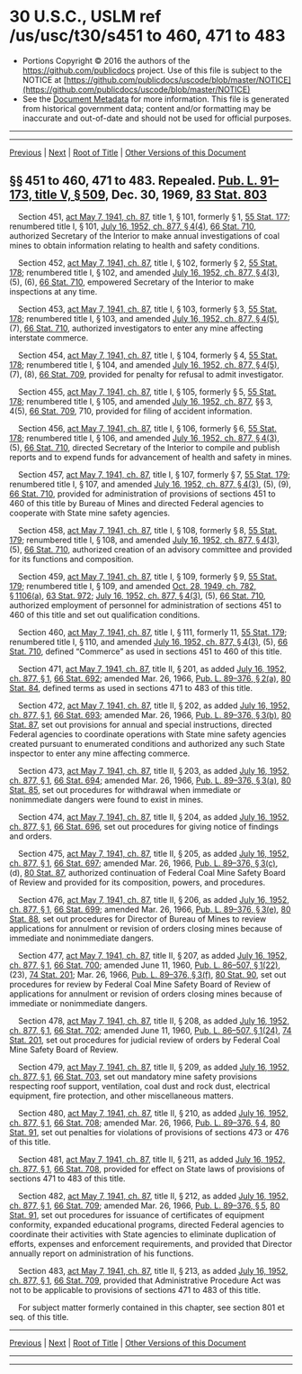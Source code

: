 ---
---

# 30 U.S.C., USLM ref /us/usc/t30/s451 to 460, 471 to 483

* Portions Copyright © 2016 the authors of the https://github.com/publicdocs project.
  Use of this file is subject to the NOTICE at [https://github.com/publicdocs/uscode/blob/master/NOTICE](https://github.com/publicdocs/uscode/blob/master/NOTICE)
* See the [Document Metadata](././../../../..//README.md) for more information.
  This file is generated from historical government data; content and/or formatting may be inaccurate and out-of-date and should not be used for official purposes.

----------
----------

[Previous](./../../../..//us/usc/t30/ch10/m__us_usc_t30_ch10.md) | [Next](./../../../..//us/usc/t30/ch11/m__us_usc_t30_ch11.md) | [Root of Title](./../../../../) | [Other Versions of this Document](https://publicdocs.github.io/go/links?ns=uslm&ref=%2Fus%2Fusc%2Ft30%2Fs451+to+460%2C+471+to+483)

## §§ 451 to 460, 471 to 483. Repealed. [Pub. L. 91–173, title V, § 509][/us/pl/91/173/s509], Dec. 30, 1969, [83 Stat. 803][/us/stat/83/803]

    Section 451, [act May 7, 1941, ch. 87][/us/act/1941-05-07/ch87], title 1, § 101, formerly § 1, [55 Stat. 177][/us/stat/55/177]; renumbered title I, § 101, [July 16, 1952, ch. 877, § 4(4)][/us/act/1952-07-16/ch877/s4/4], [66 Stat. 710][/us/stat/66/710], authorized Secretary of the Interior to make annual investigations of coal mines to obtain information relating to health and safety conditions.

    Section 452, [act May 7, 1941, ch. 87][/us/act/1941-05-07/ch87], title I, § 102, formerly § 2, [55 Stat. 178][/us/stat/55/178]; renumbered title I, § 102, and amended [July 16, 1952, ch. 877, § 4(3)][/us/act/1952-07-16/ch877/s4/3], (5), (6), [66 Stat. 710][/us/stat/66/710], empowered Secretary of the Interior to make inspections at any time.

    Section 453, [act May 7, 1941, ch. 87][/us/act/1941-05-07/ch87], title I, § 103, formerly § 3, [55 Stat. 178][/us/stat/55/178]; renumbered title I, § 103, and amended [July 16, 1952, ch. 877, § 4(5)][/us/act/1952-07-16/ch877/s4/5], (7), [66 Stat. 710][/us/stat/66/710], authorized investigators to enter any mine affecting interstate commerce.

    Section 454, [act May 7, 1941, ch. 87][/us/act/1941-05-07/ch87], title I, § 104, formerly § 4, [55 Stat. 178][/us/stat/55/178]; renumbered title I, § 104, and amended [July 16, 1952, ch. 877, § 4(5)][/us/act/1952-07-16/ch877/s4/5], (7), (8), [66 Stat. 709][/us/stat/66/709], provided for penalty for refusal to admit investigator.

    Section 455, [act May 7, 1941, ch. 87][/us/act/1941-05-07/ch87], title I, § 105, formerly § 5, [55 Stat. 178][/us/stat/55/178]; renumbered title I, § 105, and amended [July 16, 1952, ch. 877][/us/act/1952-07-16/ch877], §§ 3, 4(5), [66 Stat. 709][/us/stat/66/709], 710, provided for filing of accident information.

    Section 456, [act May 7, 1941, ch. 87][/us/act/1941-05-07/ch87], title I, § 106, formerly § 6, [55 Stat. 178][/us/stat/55/178]; renumbered title I, § 106, and amended [July 16, 1952, ch. 877, § 4(3)][/us/act/1952-07-16/ch877/s4/3], (5), [66 Stat. 710][/us/stat/66/710], directed Secretary of the Interior to compile and publish reports and to expend funds for advancement of health and safety in mines.

    Section 457, [act May 7, 1941, ch. 87][/us/act/1941-05-07/ch87], title I, § 107, formerly § 7, [55 Stat. 179][/us/stat/55/179]; renumbered title I, § 107, and amended [July 16, 1952, ch. 877, § 4(3)][/us/act/1952-07-16/ch877/s4/3], (5), (9), [66 Stat. 710][/us/stat/66/710], provided for administration of provisions of sections 451 to 460 of this title by Bureau of Mines and directed Federal agencies to cooperate with State mine safety agencies.

    Section 458, [act May 7, 1941, ch. 87][/us/act/1941-05-07/ch87], title I, § 108, formerly § 8, [55 Stat. 179][/us/stat/55/179]; renumbered title I, § 108, and amended [July 16, 1952, ch. 877, § 4(3)][/us/act/1952-07-16/ch877/s4/3], (5), [66 Stat. 710][/us/stat/66/710], authorized creation of an advisory committee and provided for its functions and composition.

    Section 459, [act May 7, 1941, ch. 87][/us/act/1941-05-07/ch87], title I, § 109, formerly § 9, [55 Stat. 179][/us/stat/55/179]; renumbered title I, § 109, and amended [Oct. 28, 1949, ch. 782, § 1106(a)][/us/act/1949-10-28/ch782/s1106/a], [63 Stat. 972][/us/stat/63/972]; [July 16, 1952, ch. 877, § 4(3)][/us/act/1952-07-16/ch877/s4/3], (5), [66 Stat. 710][/us/stat/66/710], authorized employment of personnel for administration of sections 451 to 460 of this title and set out qualification conditions.

    Section 460, [act May 7, 1941, ch. 87][/us/act/1941-05-07/ch87], title I, § 111, formerly 11, [55 Stat. 179][/us/stat/55/179]; renumbered title I, § 110, and amended [July 16, 1952, ch. 877, § 4(3)][/us/act/1952-07-16/ch877/s4/3], (5), [66 Stat. 710][/us/stat/66/710], defined “Commerce” as used in sections 451 to 460 of this title.

    Section 471, [act May 7, 1941, ch. 87][/us/act/1941-05-07/ch87], title II, § 201, as added [July 16, 1952, ch. 877, § 1][/us/act/1952-07-16/ch877/s1], [66 Stat. 692][/us/stat/66/692]; amended Mar. 26, 1966, [Pub. L. 89–376, § 2(a)][/us/pl/89/376/s2/a], [80 Stat. 84][/us/stat/80/84], defined terms as used in sections 471 to 483 of this title.

    Section 472, [act May 7, 1941, ch. 87][/us/act/1941-05-07/ch87], title II, § 202, as added [July 16, 1952, ch. 877, § 1][/us/act/1952-07-16/ch877/s1], [66 Stat. 693][/us/stat/66/693]; amended Mar. 26, 1966, [Pub. L. 89–376, § 3(b)][/us/pl/89/376/s3/b], [80 Stat. 87][/us/stat/80/87], set out provisions for annual and special instructions, directed Federal agencies to coordinate operations with State mine safety agencies created pursuant to enumerated conditions and authorized any such State inspector to enter any mine affecting commerce.

    Section 473, [act May 7, 1941, ch. 87][/us/act/1941-05-07/ch87], title II, § 203, as added [July 16, 1952, ch. 877, § 1][/us/act/1952-07-16/ch877/s1], [66 Stat. 694][/us/stat/66/694]; amended Mar. 26, 1966, [Pub. L. 89–376, § 3(a)][/us/pl/89/376/s3/a], [80 Stat. 85][/us/stat/80/85], set out procedures for withdrawal when immediate or nonimmediate dangers were found to exist in mines.

    Section 474, [act May 7, 1941, ch. 87][/us/act/1941-05-07/ch87], title II, § 204, as added [July 16, 1952, ch. 877, § 1][/us/act/1952-07-16/ch877/s1], [66 Stat. 696][/us/stat/66/696], set out procedures for giving notice of findings and orders.

    Section 475, [act May 7, 1941, ch. 87][/us/act/1941-05-07/ch87], title II, § 205, as added [July 16, 1952, ch. 877, § 1][/us/act/1952-07-16/ch877/s1], [66 Stat. 697][/us/stat/66/697]; amended Mar. 26, 1966, [Pub. L. 89–376, § 3(c)][/us/pl/89/376/s3/c], (d), [80 Stat. 87][/us/stat/80/87], authorized continuation of Federal Coal Mine Safety Board of Review and provided for its composition, powers, and procedures.

    Section 476, [act May 7, 1941, ch. 87][/us/act/1941-05-07/ch87], title II, § 206, as added [July 16, 1952, ch. 877, § 1][/us/act/1952-07-16/ch877/s1], [66 Stat. 699][/us/stat/66/699]; amended Mar. 26, 1966, [Pub. L. 89–376, § 3(e)][/us/pl/89/376/s3/e], [80 Stat. 88][/us/stat/80/88], set out procedures for Director of Bureau of Mines to review applications for annulment or revision of orders closing mines because of immediate and nonimmediate dangers.

    Section 477, [act May 7, 1941, ch. 87][/us/act/1941-05-07/ch87], title II, § 207, as added [July 16, 1952, ch. 877, § 1][/us/act/1952-07-16/ch877/s1], [66 Stat. 700][/us/stat/66/700]; amended June 11, 1960, [Pub. L. 86–507, § 1(22)][/us/pl/86/507/s1/22], (23), [74 Stat. 201][/us/stat/74/201]; Mar. 26, 1966, [Pub. L. 89–376, § 3(f)][/us/pl/89/376/s3/f], [80 Stat. 90][/us/stat/80/90], set out procedures for review by Federal Coal Mine Safety Board of Review of applications for annulment or revision of orders closing mines because of immediate or nonimmediate dangers.

    Section 478, [act May 7, 1941, ch. 87][/us/act/1941-05-07/ch87], title II, § 208, as added [July 16, 1952, ch. 877, § 1][/us/act/1952-07-16/ch877/s1], [66 Stat. 702][/us/stat/66/702]; amended June 11, 1960, [Pub. L. 86–507, § 1(24)][/us/pl/86/507/s1/24], [74 Stat. 201][/us/stat/74/201], set out procedures for judicial review of orders by Federal Coal Mine Safety Board of Review.

    Section 479, [act May 7, 1941, ch. 87][/us/act/1941-05-07/ch87], title II, § 209, as added [July 16, 1952, ch. 877, § 1][/us/act/1952-07-16/ch877/s1], [66 Stat. 703][/us/stat/66/703], set out mandatory mine safety provisions respecting roof support, ventilation, coal dust and rock dust, electrical equipment, fire protection, and other miscellaneous matters.

    Section 480, [act May 7, 1941, ch. 87][/us/act/1941-05-07/ch87], title II, § 210, as added [July 16, 1952, ch. 877, § 1][/us/act/1952-07-16/ch877/s1], [66 Stat. 708][/us/stat/66/708]; amended Mar. 26, 1966, [Pub. L. 89–376, § 4][/us/pl/89/376/s4], [80 Stat. 91][/us/stat/80/91], set out penalties for violations of provisions of sections 473 or 476 of this title.

    Section 481, [act May 7, 1941, ch. 87][/us/act/1941-05-07/ch87], title II, § 211, as added [July 16, 1952, ch. 877, § 1][/us/act/1952-07-16/ch877/s1], [66 Stat. 708][/us/stat/66/708], provided for effect on State laws of provisions of sections 471 to 483 of this title.

    Section 482, [act May 7, 1941, ch. 87][/us/act/1941-05-07/ch87], title II, § 212, as added [July 16, 1952, ch. 877, § 1][/us/act/1952-07-16/ch877/s1], [66 Stat. 709][/us/stat/66/709]; amended Mar. 26, 1966, [Pub. L. 89–376, § 5][/us/pl/89/376/s5], [80 Stat. 91][/us/stat/80/91], set out procedures for issuance of certificates of equipment conformity, expanded educational programs, directed Federal agencies to coordinate their activities with State agencies to eliminate duplication of efforts, expenses and enforcement requirements, and provided that Director annually report on administration of his functions.

    Section 483, [act May 7, 1941, ch. 87][/us/act/1941-05-07/ch87], title II, § 213, as added [July 16, 1952, ch. 877, § 1][/us/act/1952-07-16/ch877/s1], [66 Stat. 709][/us/stat/66/709], provided that Administrative Procedure Act was not to be applicable to provisions of sections 471 to 483 of this title.

    For subject matter formerly contained in this chapter, see section 801 et seq. of this title.

----------

[Previous](./../../../..//us/usc/t30/ch10/m__us_usc_t30_ch10.md) | [Next](./../../../..//us/usc/t30/ch11/m__us_usc_t30_ch11.md) | [Root of Title](./../../../../) | [Other Versions of this Document](https://publicdocs.github.io/go/links?ns=uslm&ref=%2Fus%2Fusc%2Ft30%2Fs451+to+460%2C+471+to+483)

----------
----------

[/us/pl/91/173/s509]: https://publicdocs.github.io/go/links?ns=uslm&ref=%2Fus%2Fpl%2F91%2F173%2Fs509
[/us/stat/83/803]: https://publicdocs.github.io/go/links?ns=uslm&ref=%2Fus%2Fstat%2F83%2F803
[/us/act/1941-05-07/ch87]: https://publicdocs.github.io/go/links?ns=uslm&ref=%2Fus%2Fact%2F1941-05-07%2Fch87
[/us/stat/55/177]: https://publicdocs.github.io/go/links?ns=uslm&ref=%2Fus%2Fstat%2F55%2F177
[/us/act/1952-07-16/ch877/s4/4]: https://publicdocs.github.io/go/links?ns=uslm&ref=%2Fus%2Fact%2F1952-07-16%2Fch877%2Fs4%2F4
[/us/stat/66/710]: https://publicdocs.github.io/go/links?ns=uslm&ref=%2Fus%2Fstat%2F66%2F710
[/us/act/1941-05-07/ch87]: https://publicdocs.github.io/go/links?ns=uslm&ref=%2Fus%2Fact%2F1941-05-07%2Fch87
[/us/stat/55/178]: https://publicdocs.github.io/go/links?ns=uslm&ref=%2Fus%2Fstat%2F55%2F178
[/us/act/1952-07-16/ch877/s4/3]: https://publicdocs.github.io/go/links?ns=uslm&ref=%2Fus%2Fact%2F1952-07-16%2Fch877%2Fs4%2F3
[/us/stat/66/710]: https://publicdocs.github.io/go/links?ns=uslm&ref=%2Fus%2Fstat%2F66%2F710
[/us/act/1941-05-07/ch87]: https://publicdocs.github.io/go/links?ns=uslm&ref=%2Fus%2Fact%2F1941-05-07%2Fch87
[/us/stat/55/178]: https://publicdocs.github.io/go/links?ns=uslm&ref=%2Fus%2Fstat%2F55%2F178
[/us/act/1952-07-16/ch877/s4/5]: https://publicdocs.github.io/go/links?ns=uslm&ref=%2Fus%2Fact%2F1952-07-16%2Fch877%2Fs4%2F5
[/us/stat/66/710]: https://publicdocs.github.io/go/links?ns=uslm&ref=%2Fus%2Fstat%2F66%2F710
[/us/act/1941-05-07/ch87]: https://publicdocs.github.io/go/links?ns=uslm&ref=%2Fus%2Fact%2F1941-05-07%2Fch87
[/us/stat/55/178]: https://publicdocs.github.io/go/links?ns=uslm&ref=%2Fus%2Fstat%2F55%2F178
[/us/act/1952-07-16/ch877/s4/5]: https://publicdocs.github.io/go/links?ns=uslm&ref=%2Fus%2Fact%2F1952-07-16%2Fch877%2Fs4%2F5
[/us/stat/66/709]: https://publicdocs.github.io/go/links?ns=uslm&ref=%2Fus%2Fstat%2F66%2F709
[/us/act/1941-05-07/ch87]: https://publicdocs.github.io/go/links?ns=uslm&ref=%2Fus%2Fact%2F1941-05-07%2Fch87
[/us/stat/55/178]: https://publicdocs.github.io/go/links?ns=uslm&ref=%2Fus%2Fstat%2F55%2F178
[/us/act/1952-07-16/ch877]: https://publicdocs.github.io/go/links?ns=uslm&ref=%2Fus%2Fact%2F1952-07-16%2Fch877
[/us/stat/66/709]: https://publicdocs.github.io/go/links?ns=uslm&ref=%2Fus%2Fstat%2F66%2F709
[/us/act/1941-05-07/ch87]: https://publicdocs.github.io/go/links?ns=uslm&ref=%2Fus%2Fact%2F1941-05-07%2Fch87
[/us/stat/55/178]: https://publicdocs.github.io/go/links?ns=uslm&ref=%2Fus%2Fstat%2F55%2F178
[/us/act/1952-07-16/ch877/s4/3]: https://publicdocs.github.io/go/links?ns=uslm&ref=%2Fus%2Fact%2F1952-07-16%2Fch877%2Fs4%2F3
[/us/stat/66/710]: https://publicdocs.github.io/go/links?ns=uslm&ref=%2Fus%2Fstat%2F66%2F710
[/us/act/1941-05-07/ch87]: https://publicdocs.github.io/go/links?ns=uslm&ref=%2Fus%2Fact%2F1941-05-07%2Fch87
[/us/stat/55/179]: https://publicdocs.github.io/go/links?ns=uslm&ref=%2Fus%2Fstat%2F55%2F179
[/us/act/1952-07-16/ch877/s4/3]: https://publicdocs.github.io/go/links?ns=uslm&ref=%2Fus%2Fact%2F1952-07-16%2Fch877%2Fs4%2F3
[/us/stat/66/710]: https://publicdocs.github.io/go/links?ns=uslm&ref=%2Fus%2Fstat%2F66%2F710
[/us/act/1941-05-07/ch87]: https://publicdocs.github.io/go/links?ns=uslm&ref=%2Fus%2Fact%2F1941-05-07%2Fch87
[/us/stat/55/179]: https://publicdocs.github.io/go/links?ns=uslm&ref=%2Fus%2Fstat%2F55%2F179
[/us/act/1952-07-16/ch877/s4/3]: https://publicdocs.github.io/go/links?ns=uslm&ref=%2Fus%2Fact%2F1952-07-16%2Fch877%2Fs4%2F3
[/us/stat/66/710]: https://publicdocs.github.io/go/links?ns=uslm&ref=%2Fus%2Fstat%2F66%2F710
[/us/act/1941-05-07/ch87]: https://publicdocs.github.io/go/links?ns=uslm&ref=%2Fus%2Fact%2F1941-05-07%2Fch87
[/us/stat/55/179]: https://publicdocs.github.io/go/links?ns=uslm&ref=%2Fus%2Fstat%2F55%2F179
[/us/act/1949-10-28/ch782/s1106/a]: https://publicdocs.github.io/go/links?ns=uslm&ref=%2Fus%2Fact%2F1949-10-28%2Fch782%2Fs1106%2Fa
[/us/stat/63/972]: https://publicdocs.github.io/go/links?ns=uslm&ref=%2Fus%2Fstat%2F63%2F972
[/us/act/1952-07-16/ch877/s4/3]: https://publicdocs.github.io/go/links?ns=uslm&ref=%2Fus%2Fact%2F1952-07-16%2Fch877%2Fs4%2F3
[/us/stat/66/710]: https://publicdocs.github.io/go/links?ns=uslm&ref=%2Fus%2Fstat%2F66%2F710
[/us/act/1941-05-07/ch87]: https://publicdocs.github.io/go/links?ns=uslm&ref=%2Fus%2Fact%2F1941-05-07%2Fch87
[/us/stat/55/179]: https://publicdocs.github.io/go/links?ns=uslm&ref=%2Fus%2Fstat%2F55%2F179
[/us/act/1952-07-16/ch877/s4/3]: https://publicdocs.github.io/go/links?ns=uslm&ref=%2Fus%2Fact%2F1952-07-16%2Fch877%2Fs4%2F3
[/us/stat/66/710]: https://publicdocs.github.io/go/links?ns=uslm&ref=%2Fus%2Fstat%2F66%2F710
[/us/act/1941-05-07/ch87]: https://publicdocs.github.io/go/links?ns=uslm&ref=%2Fus%2Fact%2F1941-05-07%2Fch87
[/us/act/1952-07-16/ch877/s1]: https://publicdocs.github.io/go/links?ns=uslm&ref=%2Fus%2Fact%2F1952-07-16%2Fch877%2Fs1
[/us/stat/66/692]: https://publicdocs.github.io/go/links?ns=uslm&ref=%2Fus%2Fstat%2F66%2F692
[/us/pl/89/376/s2/a]: https://publicdocs.github.io/go/links?ns=uslm&ref=%2Fus%2Fpl%2F89%2F376%2Fs2%2Fa
[/us/stat/80/84]: https://publicdocs.github.io/go/links?ns=uslm&ref=%2Fus%2Fstat%2F80%2F84
[/us/act/1941-05-07/ch87]: https://publicdocs.github.io/go/links?ns=uslm&ref=%2Fus%2Fact%2F1941-05-07%2Fch87
[/us/act/1952-07-16/ch877/s1]: https://publicdocs.github.io/go/links?ns=uslm&ref=%2Fus%2Fact%2F1952-07-16%2Fch877%2Fs1
[/us/stat/66/693]: https://publicdocs.github.io/go/links?ns=uslm&ref=%2Fus%2Fstat%2F66%2F693
[/us/pl/89/376/s3/b]: https://publicdocs.github.io/go/links?ns=uslm&ref=%2Fus%2Fpl%2F89%2F376%2Fs3%2Fb
[/us/stat/80/87]: https://publicdocs.github.io/go/links?ns=uslm&ref=%2Fus%2Fstat%2F80%2F87
[/us/act/1941-05-07/ch87]: https://publicdocs.github.io/go/links?ns=uslm&ref=%2Fus%2Fact%2F1941-05-07%2Fch87
[/us/act/1952-07-16/ch877/s1]: https://publicdocs.github.io/go/links?ns=uslm&ref=%2Fus%2Fact%2F1952-07-16%2Fch877%2Fs1
[/us/stat/66/694]: https://publicdocs.github.io/go/links?ns=uslm&ref=%2Fus%2Fstat%2F66%2F694
[/us/pl/89/376/s3/a]: https://publicdocs.github.io/go/links?ns=uslm&ref=%2Fus%2Fpl%2F89%2F376%2Fs3%2Fa
[/us/stat/80/85]: https://publicdocs.github.io/go/links?ns=uslm&ref=%2Fus%2Fstat%2F80%2F85
[/us/act/1941-05-07/ch87]: https://publicdocs.github.io/go/links?ns=uslm&ref=%2Fus%2Fact%2F1941-05-07%2Fch87
[/us/act/1952-07-16/ch877/s1]: https://publicdocs.github.io/go/links?ns=uslm&ref=%2Fus%2Fact%2F1952-07-16%2Fch877%2Fs1
[/us/stat/66/696]: https://publicdocs.github.io/go/links?ns=uslm&ref=%2Fus%2Fstat%2F66%2F696
[/us/act/1941-05-07/ch87]: https://publicdocs.github.io/go/links?ns=uslm&ref=%2Fus%2Fact%2F1941-05-07%2Fch87
[/us/act/1952-07-16/ch877/s1]: https://publicdocs.github.io/go/links?ns=uslm&ref=%2Fus%2Fact%2F1952-07-16%2Fch877%2Fs1
[/us/stat/66/697]: https://publicdocs.github.io/go/links?ns=uslm&ref=%2Fus%2Fstat%2F66%2F697
[/us/pl/89/376/s3/c]: https://publicdocs.github.io/go/links?ns=uslm&ref=%2Fus%2Fpl%2F89%2F376%2Fs3%2Fc
[/us/stat/80/87]: https://publicdocs.github.io/go/links?ns=uslm&ref=%2Fus%2Fstat%2F80%2F87
[/us/act/1941-05-07/ch87]: https://publicdocs.github.io/go/links?ns=uslm&ref=%2Fus%2Fact%2F1941-05-07%2Fch87
[/us/act/1952-07-16/ch877/s1]: https://publicdocs.github.io/go/links?ns=uslm&ref=%2Fus%2Fact%2F1952-07-16%2Fch877%2Fs1
[/us/stat/66/699]: https://publicdocs.github.io/go/links?ns=uslm&ref=%2Fus%2Fstat%2F66%2F699
[/us/pl/89/376/s3/e]: https://publicdocs.github.io/go/links?ns=uslm&ref=%2Fus%2Fpl%2F89%2F376%2Fs3%2Fe
[/us/stat/80/88]: https://publicdocs.github.io/go/links?ns=uslm&ref=%2Fus%2Fstat%2F80%2F88
[/us/act/1941-05-07/ch87]: https://publicdocs.github.io/go/links?ns=uslm&ref=%2Fus%2Fact%2F1941-05-07%2Fch87
[/us/act/1952-07-16/ch877/s1]: https://publicdocs.github.io/go/links?ns=uslm&ref=%2Fus%2Fact%2F1952-07-16%2Fch877%2Fs1
[/us/stat/66/700]: https://publicdocs.github.io/go/links?ns=uslm&ref=%2Fus%2Fstat%2F66%2F700
[/us/pl/86/507/s1/22]: https://publicdocs.github.io/go/links?ns=uslm&ref=%2Fus%2Fpl%2F86%2F507%2Fs1%2F22
[/us/stat/74/201]: https://publicdocs.github.io/go/links?ns=uslm&ref=%2Fus%2Fstat%2F74%2F201
[/us/pl/89/376/s3/f]: https://publicdocs.github.io/go/links?ns=uslm&ref=%2Fus%2Fpl%2F89%2F376%2Fs3%2Ff
[/us/stat/80/90]: https://publicdocs.github.io/go/links?ns=uslm&ref=%2Fus%2Fstat%2F80%2F90
[/us/act/1941-05-07/ch87]: https://publicdocs.github.io/go/links?ns=uslm&ref=%2Fus%2Fact%2F1941-05-07%2Fch87
[/us/act/1952-07-16/ch877/s1]: https://publicdocs.github.io/go/links?ns=uslm&ref=%2Fus%2Fact%2F1952-07-16%2Fch877%2Fs1
[/us/stat/66/702]: https://publicdocs.github.io/go/links?ns=uslm&ref=%2Fus%2Fstat%2F66%2F702
[/us/pl/86/507/s1/24]: https://publicdocs.github.io/go/links?ns=uslm&ref=%2Fus%2Fpl%2F86%2F507%2Fs1%2F24
[/us/stat/74/201]: https://publicdocs.github.io/go/links?ns=uslm&ref=%2Fus%2Fstat%2F74%2F201
[/us/act/1941-05-07/ch87]: https://publicdocs.github.io/go/links?ns=uslm&ref=%2Fus%2Fact%2F1941-05-07%2Fch87
[/us/act/1952-07-16/ch877/s1]: https://publicdocs.github.io/go/links?ns=uslm&ref=%2Fus%2Fact%2F1952-07-16%2Fch877%2Fs1
[/us/stat/66/703]: https://publicdocs.github.io/go/links?ns=uslm&ref=%2Fus%2Fstat%2F66%2F703
[/us/act/1941-05-07/ch87]: https://publicdocs.github.io/go/links?ns=uslm&ref=%2Fus%2Fact%2F1941-05-07%2Fch87
[/us/act/1952-07-16/ch877/s1]: https://publicdocs.github.io/go/links?ns=uslm&ref=%2Fus%2Fact%2F1952-07-16%2Fch877%2Fs1
[/us/stat/66/708]: https://publicdocs.github.io/go/links?ns=uslm&ref=%2Fus%2Fstat%2F66%2F708
[/us/pl/89/376/s4]: https://publicdocs.github.io/go/links?ns=uslm&ref=%2Fus%2Fpl%2F89%2F376%2Fs4
[/us/stat/80/91]: https://publicdocs.github.io/go/links?ns=uslm&ref=%2Fus%2Fstat%2F80%2F91
[/us/act/1941-05-07/ch87]: https://publicdocs.github.io/go/links?ns=uslm&ref=%2Fus%2Fact%2F1941-05-07%2Fch87
[/us/act/1952-07-16/ch877/s1]: https://publicdocs.github.io/go/links?ns=uslm&ref=%2Fus%2Fact%2F1952-07-16%2Fch877%2Fs1
[/us/stat/66/708]: https://publicdocs.github.io/go/links?ns=uslm&ref=%2Fus%2Fstat%2F66%2F708
[/us/act/1941-05-07/ch87]: https://publicdocs.github.io/go/links?ns=uslm&ref=%2Fus%2Fact%2F1941-05-07%2Fch87
[/us/act/1952-07-16/ch877/s1]: https://publicdocs.github.io/go/links?ns=uslm&ref=%2Fus%2Fact%2F1952-07-16%2Fch877%2Fs1
[/us/stat/66/709]: https://publicdocs.github.io/go/links?ns=uslm&ref=%2Fus%2Fstat%2F66%2F709
[/us/pl/89/376/s5]: https://publicdocs.github.io/go/links?ns=uslm&ref=%2Fus%2Fpl%2F89%2F376%2Fs5
[/us/stat/80/91]: https://publicdocs.github.io/go/links?ns=uslm&ref=%2Fus%2Fstat%2F80%2F91
[/us/act/1941-05-07/ch87]: https://publicdocs.github.io/go/links?ns=uslm&ref=%2Fus%2Fact%2F1941-05-07%2Fch87
[/us/act/1952-07-16/ch877/s1]: https://publicdocs.github.io/go/links?ns=uslm&ref=%2Fus%2Fact%2F1952-07-16%2Fch877%2Fs1
[/us/stat/66/709]: https://publicdocs.github.io/go/links?ns=uslm&ref=%2Fus%2Fstat%2F66%2F709



